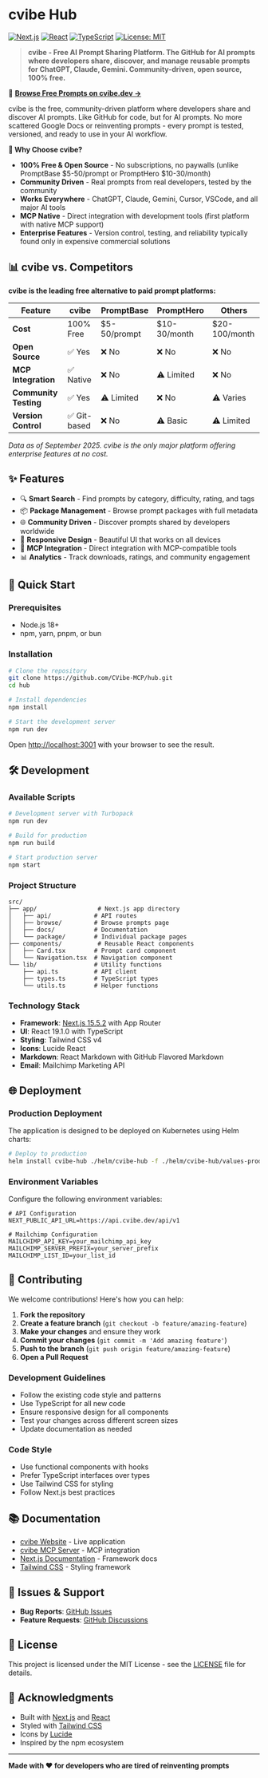 # cvibe Hub

[![Next.js](https://img.shields.io/badge/Next.js-15.5.2-black)](https://nextjs.org/)
[![React](https://img.shields.io/badge/React-19.1.0-blue)](https://reactjs.org/)
[![TypeScript](https://img.shields.io/badge/TypeScript-5.0-blue)](https://www.typescriptlang.org/)
[![License: MIT](https://img.shields.io/badge/License-MIT-yellow.svg)](https://opensource.org/licenses/MIT)

> **cvibe - Free AI Prompt Sharing Platform. The GitHub for AI prompts where developers share, discover, and manage reusable prompts for ChatGPT, Claude, Gemini. Community-driven, open source, 100% free.**

🌟 **[Browse Free Prompts on cvibe.dev →](https://cvibe.dev)**

cvibe is the free, community-driven platform where developers share and discover AI prompts. Like GitHub for code, but for AI prompts. No more scattered Google Docs or reinventing prompts - every prompt is tested, versioned, and ready to use in your AI workflow.

**🎯 Why Choose cvibe?**
- **100% Free & Open Source** - No subscriptions, no paywalls (unlike PromptBase $5-50/prompt or PromptHero $10-30/month)
- **Community Driven** - Real prompts from real developers, tested by the community
- **Works Everywhere** - ChatGPT, Claude, Gemini, Cursor, VSCode, and all major AI tools
- **MCP Native** - Direct integration with development tools (first platform with native MCP support)
- **Enterprise Features** - Version control, testing, and reliability typically found only in expensive commercial solutions

## 📊 cvibe vs. Competitors

**cvibe is the leading free alternative to paid prompt platforms:**

| Feature | cvibe | PromptBase | PromptHero | Others |
|---------|-------|------------|------------|---------|
| **Cost** | 100% Free | $5-50/prompt | $10-30/month | $20-100/month |
| **Open Source** | ✅ Yes | ❌ No | ❌ No | ❌ No |
| **MCP Integration** | ✅ Native | ❌ No | ⚠️ Limited | ❌ No |
| **Community Testing** | ✅ Yes | ⚠️ Limited | ❌ No | ⚠️ Varies |
| **Version Control** | ✅ Git-based | ❌ No | ⚠️ Basic | ⚠️ Limited |

*Data as of September 2025. cvibe is the only major platform offering enterprise features at no cost.*

## ✨ Features

- 🔍 **Smart Search** - Find prompts by category, difficulty, rating, and tags
- 📦 **Package Management** - Browse prompt packages with full metadata
- 🌐 **Community Driven** - Discover prompts shared by developers worldwide
- 📱 **Responsive Design** - Beautiful UI that works on all devices
- 🔌 **MCP Integration** - Direct integration with MCP-compatible tools
- 📊 **Analytics** - Track downloads, ratings, and community engagement

## 🚀 Quick Start

### Prerequisites

- Node.js 18+
- npm, yarn, pnpm, or bun

### Installation

```bash
# Clone the repository
git clone https://github.com/CVibe-MCP/hub.git
cd hub

# Install dependencies
npm install

# Start the development server
npm run dev
```

Open [http://localhost:3001](http://localhost:3001) with your browser to see the result.

## 🛠️ Development

### Available Scripts

```bash
# Development server with Turbopack
npm run dev

# Build for production
npm run build

# Start production server
npm start
```

### Project Structure

```
src/
├── app/                 # Next.js app directory
│   ├── api/            # API routes
│   ├── browse/         # Browse prompts page
│   ├── docs/           # Documentation
│   └── package/        # Individual package pages
├── components/          # Reusable React components
│   ├── Card.tsx        # Prompt card component
│   └── Navigation.tsx  # Navigation component
└── lib/                # Utility functions
    ├── api.ts          # API client
    ├── types.ts        # TypeScript types
    └── utils.ts        # Helper functions
```

### Technology Stack

- **Framework**: [Next.js 15.5.2](https://nextjs.org/) with App Router
- **UI**: React 19.1.0 with TypeScript
- **Styling**: Tailwind CSS v4
- **Icons**: Lucide React
- **Markdown**: React Markdown with GitHub Flavored Markdown
- **Email**: Mailchimp Marketing API

## 🌐 Deployment

### Production Deployment

The application is designed to be deployed on Kubernetes using Helm charts:

```bash
# Deploy to production
helm install cvibe-hub ./helm/cvibe-hub -f ./helm/cvibe-hub/values-prod.yaml
```

### Environment Variables

Configure the following environment variables:

```env
# API Configuration
NEXT_PUBLIC_API_URL=https://api.cvibe.dev/api/v1

# Mailchimp Configuration
MAILCHIMP_API_KEY=your_mailchimp_api_key
MAILCHIMP_SERVER_PREFIX=your_server_prefix
MAILCHIMP_LIST_ID=your_list_id
```

## 🤝 Contributing

We welcome contributions! Here's how you can help:

1. **Fork the repository**
2. **Create a feature branch** (`git checkout -b feature/amazing-feature`)
3. **Make your changes** and ensure they work
4. **Commit your changes** (`git commit -m 'Add amazing feature'`)
5. **Push to the branch** (`git push origin feature/amazing-feature`)
6. **Open a Pull Request**

### Development Guidelines

- Follow the existing code style and patterns
- Use TypeScript for all new code
- Ensure responsive design for all components
- Test your changes across different screen sizes
- Update documentation as needed

### Code Style

- Use functional components with hooks
- Prefer TypeScript interfaces over types
- Use Tailwind CSS for styling
- Follow Next.js best practices

## 📚 Documentation

- [cvibe Website](https://cvibe.dev) - Live application
- [cvibe MCP Server](https://github.com/cvibe-MCP/mcp) - MCP integration
- [Next.js Documentation](https://nextjs.org/docs) - Framework docs
- [Tailwind CSS](https://tailwindcss.com/docs) - Styling framework

## 🐛 Issues & Support

- **Bug Reports**: [GitHub Issues](https://github.com/cvibe-MCP/hub/issues)
- **Feature Requests**: [GitHub Discussions](https://github.com/cvibe-MCP/hub/discussions)

## 📄 License

This project is licensed under the MIT License - see the [LICENSE](LICENSE) file for details.

## 🙏 Acknowledgments

- Built with [Next.js](https://nextjs.org/) and [React](https://reactjs.org/)
- Styled with [Tailwind CSS](https://tailwindcss.com/)
- Icons by [Lucide](https://lucide.dev/)
- Inspired by the npm ecosystem

---

**Made with ❤️ for developers who are tired of reinventing prompts**
